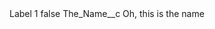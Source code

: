 <?xml version="1.0" encoding="UTF-8"?>
<CustomMetadata xmlns="http://soap.sforce.com/2006/04/metadata" xmlns:xsi="http://www.w3.org/2001/XMLSchema-instance" xmlns:xsd="http://www.w3.org/2001/XMLSchema">
    <label>Label 1</label>
    <protected>false</protected>
    <values>
        <field>The_Name__c</field>
        <value xsi:type="xsd:string">Oh, this is the name</value>
    </values>
</CustomMetadata>
